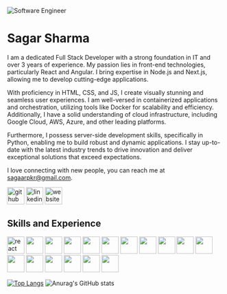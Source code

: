 ![Software Engineer](https://github.com/sharmaSagar01/sharmaSagar01/blob/main/Software%20Engineer%20(1).png?raw=true)

# Sagar Sharma

I am a dedicated Full Stack Developer with a strong foundation in IT and over 3 years of experience. My passion lies in front-end technologies, particularly React and Angular. I bring expertise in Node.js and Next.js, allowing me to develop cutting-edge applications.

With proficiency in HTML, CSS, and JS, I create visually stunning and seamless user experiences. I am well-versed in containerized applications and orchestration, utilizing tools like Docker for scalability and efficiency. Additionally, I have a solid understanding of cloud infrastructure, including Google Cloud, AWS, Azure, and other leading platforms.

Furthermore, I possess server-side development skills, specifically in Python, enabling me to build robust and dynamic applications. I stay up-to-date with the latest industry trends to drive innovation and deliver exceptional solutions that exceed expectations.

I love connecting with new people, you can reach me at sagaarpkr@gmail.com.

[<img src='https://cdn.jsdelivr.net/npm/simple-icons@3.0.1/icons/github.svg' alt='github' height='40'>](https://github.com/sharmaSagar01)  [<img src='https://cdn.jsdelivr.net/npm/simple-icons@3.0.1/icons/linkedin.svg' alt='linkedin' height='40'>](https://www.linkedin.com/in/sagarsharma01/)  [<img src='https://cdn.jsdelivr.net/npm/simple-icons@3.0.1/icons/icloud.svg' alt='website' height='40'>](www.sagarsharma6462.com.np)

## Skills and Experience

<img src='https://github.com/sharmaSagar01/sharmaSagar01/assets/37947735/95159cab-00cf-47c3-8e5c-26971496f3c0' alt='react' height='40'> 
<img src='https://github.com/sharmaSagar01/sharmaSagar01/assets/37947735/8a52a862-532f-448d-8723-aba064bf0486' alt='' height='40'>
<img src='https://github.com/sharmaSagar01/sharmaSagar01/assets/37947735/67e72e24-98d0-427c-921c-5f11ad339212' alt='' height='40'>
<img src='https://github.com/sharmaSagar01/sharmaSagar01/assets/37947735/c62997f3-2e1c-4568-b449-432c3cffac81' alt='' height='40'> 
<img src='https://github.com/sharmaSagar01/sharmaSagar01/assets/37947735/03ae4c11-c5ba-4642-aed4-9acbabbbd3b0' alt='' height='40'> 
<img src='https://github.com/sharmaSagar01/sharmaSagar01/assets/37947735/7f99b29f-8309-4bdb-8269-d33ed805c53c' alt='' height='40'>
<img src='https://github.com/sharmaSagar01/sharmaSagar01/assets/37947735/0550cdec-e0a1-4f75-b1b1-cf58ae3eb5b2' alt='' height='40'> 
<img src='https://github.com/sharmaSagar01/sharmaSagar01/assets/37947735/b68aafb5-3404-4f3f-9cdd-542e7c640825' alt='' height='40'>
<img src='https://github.com/sharmaSagar01/sharmaSagar01/assets/37947735/b0a370e6-267c-4c13-9cd5-6a45fd4a1516' alt='' height='40'> 
<img src='https://github.com/sharmaSagar01/sharmaSagar01/assets/37947735/4e4f394c-2f92-4d90-9680-ef1ceb09617a' alt='' height='40'>
<img src='https://github.com/sharmaSagar01/sharmaSagar01/assets/37947735/f877f5a0-21d4-48b2-98ed-2dfaea162b19' alt='' height='40'>
<img src='https://github.com/sharmaSagar01/sharmaSagar01/assets/37947735/baab2653-d840-449a-912d-c884096ba022' alt='' height='40'>
<img src='https://github.com/sharmaSagar01/sharmaSagar01/assets/37947735/23d62652-63df-4298-8db3-6f9df96c8623' alt='' height='40'>
<img src='https://github.com/sharmaSagar01/sharmaSagar01/assets/37947735/4b38790b-b098-4078-817c-689ee4ed9095' alt='' height='40'>
<img src='https://github.com/sharmaSagar01/sharmaSagar01/assets/37947735/8fbc0f0e-0a41-43b3-a388-76ed7098c9c3' alt='' height='40'>
<img src='https://github.com/sharmaSagar01/sharmaSagar01/assets/37947735/516e94e8-663a-4126-8397-fb7259f49638' alt='' height='40'>
<img src='https://github.com/sharmaSagar01/sharmaSagar01/assets/37947735/1eaffdb8-02fd-40a8-ad29-01521a393690' alt='' height='40'>

[![Top Langs](https://github-readme-stats.vercel.app/api/top-langs/?username=sharmaSagar01)](https://github.com/anuraghazra/github-readme-stats)
![Anurag's GitHub stats](https://github-readme-stats.vercel.app/api?username=sharmaSagar01&show_icons=true&theme=dracula)




